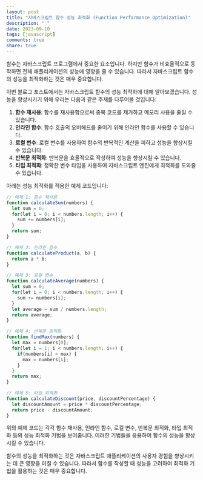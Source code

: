 ```yaml
---
layout: post
title: "자바스크립트 함수 성능 최적화 (Function Performance Optimization)"
description: " "
date: 2023-09-10
tags: [javascript]
comments: true
share: true
---
```


함수는 자바스크립트 프로그램에서 중요한 요소입니다. 하지만 함수가 비효율적으로 동작하면 전체 애플리케이션의 성능에 영향을 줄 수 있습니다. 따라서 자바스크립트 함수의 성능을 최적화하는 것은 매우 중요합니다.

이번 블로그 포스트에서는 자바스크립트 함수의 성능 최적화에 대해 알아보겠습니다. 성능을 향상시키기 위해 우리는 다음과 같은 주제를 다루어볼 것입니다:

1. **함수 재사용**: 함수를 재사용함으로써 중복 코드를 제거하고 메모리 사용을 줄일 수 있습니다.
2. **인라인 함수**: 함수 호출의 오버헤드를 줄이기 위해 인라인 함수를 사용할 수 있습니다.
3. **로컬 변수**: 로컬 변수를 사용하여 함수의 반복적인 계산을 피하고 성능을 향상시킬 수 있습니다.
4. **반복문 최적화**: 반복문을 효율적으로 작성하여 성능을 향상시킬 수 있습니다.
5. **타입 최적화**: 정확한 변수 타입을 사용하여 자바스크립트 엔진에게 최적화를 도와줄 수 있습니다.

아래는 성능 최적화를 적용한 예제 코드입니다:

```javascript
// 예제 1: 함수 재사용
function calculateSum(numbers) {
  let sum = 0;
  for(let i = 0; i < numbers.length; i++) {
    sum += numbers[i];
  }
  return sum;
}

// 예제 2: 인라인 함수
function calculateProduct(a, b) {
  return a * b;
}

// 예제 3: 로컬 변수
function calculateAverage(numbers) {
  let sum = 0;
  for(let i = 0; i < numbers.length; i++) {
    sum += numbers[i];
  }
  let average = sum / numbers.length;
  return average;
}

// 예제 4: 반복문 최적화
function findMax(numbers) {
  let max = numbers[0];
  for(let i = 1; i < numbers.length; i++) {
    if(numbers[i] > max) {
      max = numbers[i];
    }
  }
  return max;
}

// 예제 5: 타입 최적화
function calculateDiscount(price, discountPercentage) {
  let discountAmount = price * discountPercentage;
  return price - discountAmount;
}
```

위의 예제 코드는 각각 함수 재사용, 인라인 함수, 로컬 변수, 반복문 최적화, 타입 최적화 등의 성능 최적화 기법을 보여줍니다. 이러한 기법들을 응용하여 함수의 성능을 향상시킬 수 있습니다.

함수의 성능을 최적화하는 것은 자바스크립트 애플리케이션의 사용자 경험을 향상시키는 데 큰 영향을 미칠 수 있습니다. 따라서 함수를 작성할 때 성능을 고려하여 최적화 기법을 활용하는 것은 매우 중요합니다.
